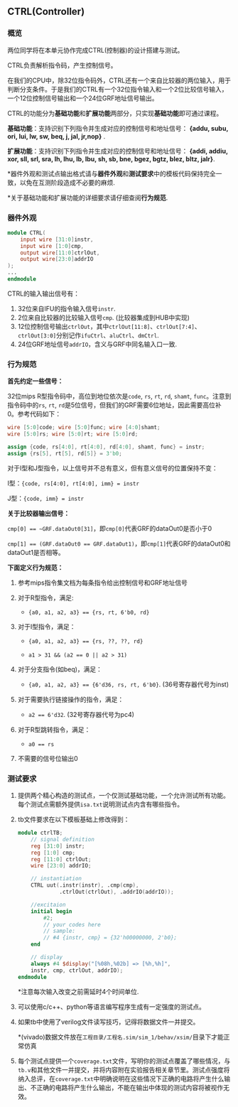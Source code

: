 ## CTRL(Controller)

### 概览

两位同学将在本单元协作完成CTRL(控制器)的设计搭建与测试。

CTRL负责解析指令码，产生控制信号。

在我们的CPU中，除32位指令码外，CTRL还有一个来自比较器的两位输入，用于判断分支条件。于是我们的CTRL有一个32位指令输入和一个2位比较信号输入，一个12位控制信号输出和一个24位GRF地址信号输出。

CTRL的功能分为**基础功能**和**扩展功能**两部分，只实现**基础功能**即可通过课程。

**基础功能**：支持识别下列指令并生成对应的控制信号和地址信号： **{addu, subu, ori, lui, lw, sw, beq, j, jal, jr,nop}** .

**扩展功能**：支持识别下列指令并生成对应的控制信号和地址信号： **{addi, addiu, xor, sll, srl, sra, lh, lhu, lb, lbu, sh, sb, bne, bgez, bgtz, blez, bltz, jalr}**.

\*器件外观和测试点输出格式请与**器件外观**和**测试要求**中的模板代码保持完全一致，以免在互测阶段造成不必要的麻烦.

\*关于基础功能和扩展功能的详细要求请仔细查阅**行为规范**.

### 器件外观

```verilog
module CTRL(
    input wire [31:0]instr,
    input wire [1:0]cmp,
    output wire[11:0]ctrlOut,
    output wire[23:0]addrIO
);
...
endmodule
```

CTRL的输入输出信号有：

1. 32位来自IFU的指令输入信号`instr`.
2. 2位来自比较器的比较输入信号`cmp`. (比较器集成到HUB中实现)
3. 12位控制信号输出`ctrlOut`，其中`ctrlOut[11:8]`、`ctrlOut[7:4]`、`ctrlOut[3:0]`分别记作`ifuCtrl`、`aluCtrl`、`dmCtrl`.
4. 24位GRF地址信号`addrIO`，含义与GRF中同名输入口一致.

### 行为规范

**首先约定一些信号：**

32位mips R型指令码中，高位到地位依次是`code`, `rs`, `rt`, `rd`, `shamt`, `func`。注意到指令码中的`rs`, `rt`, `rd`是5位信号，但我们的GRF需要6位地址，因此需要高位补0。参考代码如下：

```verilog
wire [5:0]code; wire [5:0]func; wire [4:0]shamt;
wire [5:0]rs; wire [5:0]rt; wire [5:0]rd;

assign {code, rs[4:0], rt[4:0], rd[4:0], shamt, func} = instr;
assign {rs[5], rt[5], rd[5]} = 3'b0;
```

对于I型和J型指令，以上信号并不总有意义，但有意义信号的位置保持不变：

I型：`{code, rs[4:0], rt[4:0], imm} = instr`

J型：`{code, imm} = instr`

**关于比较器输出信号：**

`cmp[0] == ~GRF.dataOut0[31]`，即`cmp[0]`代表GRF的dataOut0是否小于0

`cmp[1] == (GRF.dataOut0 == GRF.dataOut1)`，即`cmp[1]`代表GRF的dataOut0和dataOut1是否相等。

**下面定义行为规范：**

1. 参考mips指令集文档为每条指令给出控制信号和GRF地址信号

2. 对于R型指令，满足:
   
   + `{a0, a1, a2, a3} == {rs, rt, 6'b0, rd}`

3. 对于I型指令，满足：
   
   + `{a0, a1, a2, a3} == {rs, ??, ??, rd}`
   
   + `a1 > 31 && (a2 == 0 || a2 > 31)`

4. 对于分支指令(如beq)，满足：
   
   + `{a0, a1, a2, a3} == {6'd36, rs, rt, 6'b0}`. (36号寄存器代号为inst)

5. 对于需要执行链接操作的指令，满足：
   
   + `a2 == 6'd32`. (32号寄存器代号为pc4)

6. 对于R型跳转指令，满足：
   
   + `a0 == rs`

7. 不需要的信号位输出0

### 测试要求

1. 提供两个精心构造的测试点，一个仅测试基础功能，一个允许测试所有功能。每个测试点需额外提供`isa.txt`说明测试点内含有哪些指令。

2. tb文件要求在以下模板基础上修改得到：
   
   ```verilog
   module ctrlTB;
       // signal definition
       reg [31:0] instr;
       reg [1:0] cmp;
       reg [11:0] ctrlOut;
       wire [23:0] addrIO;
   
       // instantiation
       CTRL uut(.instr(instr), .cmp(cmp),
                .ctrlOut(ctrlOut), .addrIO(addrIO));
   
       //excitaion
       initial begin
           #2;
           // your codes here
           // sample:
           // #4 {instr, cmp} = {32'h00000000, 2'b0};
       end
   
       // display
       always #4 $display("[%08h,%02b] => [%h,%h]",
       instr, cmp, ctrlOut, addrIO);
   endmodule
   ```
   
   \*注意每次输入改变之前需延时4个时间单位.

3. 可以使用c/c++、python等语言编写程序生成有一定强度的测试点。

4. 如果tb中使用了verilog文件读写技巧，记得将数据文件一并提交。
   
   *(vivado)数据文件放在`工程目录/工程名.sim/sim_1/behav/xsim/`目录下才能正常仿真

5. 每个测试点提供一个`coverage.txt`文件，写明你的测试点覆盖了哪些情况，与`tb.v`和其他文件一并提交，并将内容附在实验报告相关章节里。测试点强度将纳入总评，在`coverage.txt`中明确说明在这些情况下正确的电路将产生什么输出、不正确的电路将产生什么输出，不能在输出中体现的测试内容将被视作无效。
